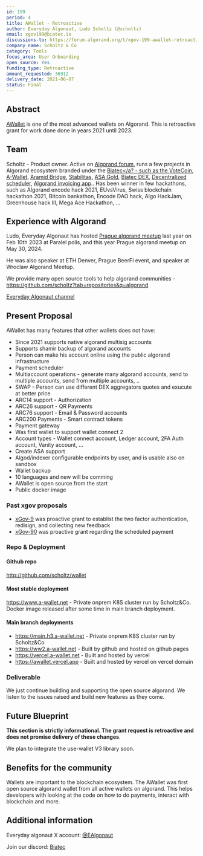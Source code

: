 ```yaml
---
id: 199
period: 4
title: AWallet - Retroactive
author: Everyday Algonaut, Ludo Scholtz (@scholtz)
email: xgov199@biatec.io
discussions-to: https://forum.algorand.org/t/xgov-199-awallet-retroactive/11866
company_name: Scholtz & Co
category: Tools
focus_area: User Onboarding
open_source: Yes
funding_type: Retroactive
amount_requested: 36912
delivery_date: 2021-06-07
status: Final
---
```


## Abstract

<a href="https://www.a-wallet.net">AWallet</a> is one of the most advanced wallets on Algorand. This is retroactive grant for work done done in years 2021 until 2023.

## Team

Scholtz - Product owner. Active on <a href="https://forum.algorand.org/u/scholtz/summary">Algorand forum</a>, runs a few projects in Algorand ecosystem branded under the <a href="https://www.biatec.io">Biatec</a? - such as the <a href="https://www.vote-coin.com">VoteCoin</a>, <a href="https://www.a-wallet.net">A-Wallet</a>, <a href="https://aramid.finance">Aramid Bridge</a>, <a href="https://stabilitas.finance">Stabilitas</a>, <a href="https://www.asa.gold">ASA.Gold</a>, <a href="https://dex.biatec.io">Biatec DEX</a>, <a href="https://scheduler.biatec.io">Decentralized scheduler</a>, <a href="https://accounting.biatec.io">Algorand invoicing app</a>.. Has been winner in few hackathons, such as Algorand encode hack 2021, EUvsVirus, Swiss blockchain hackathon 2021, Bitcoin bankathon, Encode DAO hack, Algo HackJam, Greenhouse hack III, Mega Ace Hackathon, ...

## Experience with Algorand

Ludo, Everyday Algonaut has hosted <a href="https://ipfs.algonode.xyz/ipfs/bafkreiaj4rlaca657ldkpmdrhncr5u37f4wlx26mynci4gztzy3ym3ecfq">Prague algorand meetup</a> last year on Feb 10th 2023 at Paralel polis, and this year Prague algorand meetup on May 30, 2024. 

He was also speaker at ETH Denver, Prague BeerFi event, and speaker at Wroclaw Algorand Meetup.

We provide many open source tools to help algorand communities - https://github.com/scholtz?tab=repositories&q=algorand

<a href="https://youtube.com/@EverydayAlgonaut">Everyday Algonaut channel</a>

## Present Proposal

AWallet has many features that other wallets does not have:

- Since 2021 supports native algorand multisig accounts
- Supports shamir backup of algorand accounts
- Person can make his account online using the public algorand infrastructure
- Payment scheduler
- Multiaccount operations - generate many algorand accounts, send to multiple accounts, send from multiple accounts, ..
- SWAP - Person can use different DEX aggregators quotes and exucute at better price
- ARC14 support - Authorization
- ARC26 support - QR Payments
- ARC76 support - Email & Password accounts
- ARC200 Payments - Smart contract tokens
- Payment gateway
- Was first wallet to support wallet connect 2
- Account types - Wallet connect account, Ledger account, 2FA Auth account, Vanity account, ...
- Create ASA support
- Algod/indexer configurable endpoints by user, and is usable also on sandbox
- Wallet backup
- 10 languages and new will be comming
- AWallet is open source from the start
- Public docker image

### Past xgov proposals

- [xGov-9](https://github.com/algorandfoundation/xGov/pull/9/files) was proactive grant to establist the two factor authentication, redisign, and collecting new feedback
- [xGov-90](https://github.com/algorandfoundation/xGov/pull/90/files) was proactive grant regarding the scheduled payment

### Repo & Deployment

#### Github repo

http://github.com/scholtz/wallet

#### Most stable deployment

https://www.a-wallet.net - Private onprem K8S cluster run by Scholtz&Co. Docker image released after some time in main branch deployment.

#### Main branch deployments

- https://main.h3.a-wallet.net - Private onprem K8S cluster run by Scholtz&Co
- https://ww2.a-wallet.net - Built by github and hosted on github pages
- https://vercel.a-wallet.net - Built and hosted by vercel
- https://awallet.vercel.app - Built and hosted by vercel on vercel domain

### Deliverable

We just continue building and supporting the open source algorand. We listen to the issues raised and build new features as they come.

## Future Blueprint

**This section is strictly informational. The grant request is retroactive and does not promise delivery of these changes**.

We plan to integrate the use-wallet V3 library soon.

## Benefits for the community

Wallets are important to the blockchain ecosystem. The AWallet was first open source algorand wallet from all active wallets on algorand. This helps developers with looking at the code on how to do payments, interact with blockchain and more.

## Additional information

Everyday algonaut X account: <a href="https://twitter.com/EAlgonaut">@EAlgonaut</a>

Join our discord: <a href="https://discord.gg/4ahhYpPnWq">Biatec</a>
